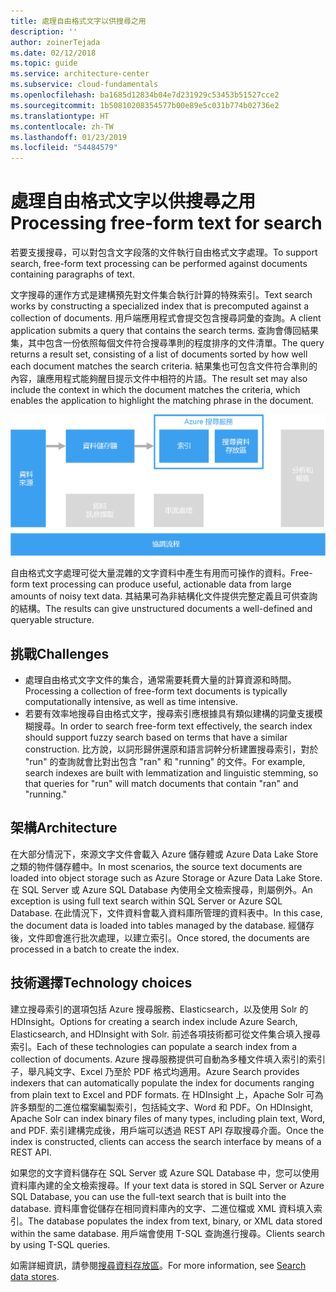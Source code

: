 ```yaml
---
title: 處理自由格式文字以供搜尋之用
description: ''
author: zoinerTejada
ms.date: 02/12/2018
ms.topic: guide
ms.service: architecture-center
ms.subservice: cloud-fundamentals
ms.openlocfilehash: ba1685d12834b04e7d231929c53453b51527cce2
ms.sourcegitcommit: 1b50810208354577b00e89e5c031b774b02736e2
ms.translationtype: HT
ms.contentlocale: zh-TW
ms.lasthandoff: 01/23/2019
ms.locfileid: "54484579"
---
```

# <a name="processing-free-form-text-for-search"></a><span data-ttu-id="53ce8-102">處理自由格式文字以供搜尋之用</span><span class="sxs-lookup"><span data-stu-id="53ce8-102">Processing free-form text for search</span></span>

<span data-ttu-id="53ce8-103">若要支援搜尋，可以對包含文字段落的文件執行自由格式文字處理。</span><span class="sxs-lookup"><span data-stu-id="53ce8-103">To support search, free-form text processing can be performed against documents containing paragraphs of text.</span></span>

<span data-ttu-id="53ce8-104">文字搜尋的運作方式是建構預先對文件集合執行計算的特殊索引。</span><span class="sxs-lookup"><span data-stu-id="53ce8-104">Text search works by constructing a specialized index that is precomputed against a collection of documents.</span></span> <span data-ttu-id="53ce8-105">用戶端應用程式會提交包含搜尋詞彙的查詢。</span><span class="sxs-lookup"><span data-stu-id="53ce8-105">A client application submits a query that contains the search terms.</span></span> <span data-ttu-id="53ce8-106">查詢會傳回結果集，其中包含一份依照每個文件符合搜尋準則的程度排序的文件清單。</span><span class="sxs-lookup"><span data-stu-id="53ce8-106">The query returns a result set, consisting of a list of documents sorted by how well each document matches the search criteria.</span></span> <span data-ttu-id="53ce8-107">結果集也可包含文件符合準則的內容，讓應用程式能夠醒目提示文件中相符的片語。</span><span class="sxs-lookup"><span data-stu-id="53ce8-107">The result set may also include the context in which the document matches the criteria, which enables the application to highlight the matching phrase in the document.</span></span>

![搜尋管線圖](./images/search-pipeline.png)

<span data-ttu-id="53ce8-109">自由格式文字處理可從大量混雜的文字資料中產生有用而可操作的資料。</span><span class="sxs-lookup"><span data-stu-id="53ce8-109">Free-form text processing can produce useful, actionable data from large amounts of noisy text data.</span></span> <span data-ttu-id="53ce8-110">其結果可為非結構化文件提供完整定義且可供查詢的結構。</span><span class="sxs-lookup"><span data-stu-id="53ce8-110">The results can give unstructured documents a well-defined and queryable structure.</span></span>

## <a name="challenges"></a><span data-ttu-id="53ce8-111">挑戰</span><span class="sxs-lookup"><span data-stu-id="53ce8-111">Challenges</span></span>

- <span data-ttu-id="53ce8-112">處理自由格式文字文件的集合，通常需要耗費大量的計算資源和時間。</span><span class="sxs-lookup"><span data-stu-id="53ce8-112">Processing a collection of free-form text documents is typically computationally intensive, as well as time intensive.</span></span>
- <span data-ttu-id="53ce8-113">若要有效率地搜尋自由格式文字，搜尋索引應根據具有類似建構的詞彙支援模糊搜尋。</span><span class="sxs-lookup"><span data-stu-id="53ce8-113">In order to search free-form text effectively, the search index should support fuzzy search based on terms that have a similar construction.</span></span> <span data-ttu-id="53ce8-114">比方說，以詞形歸併還原和語言詞幹分析建置搜尋索引，對於 "run" 的查詢就會比對出包含 "ran" 和 "running" 的文件。</span><span class="sxs-lookup"><span data-stu-id="53ce8-114">For example, search indexes are built with lemmatization and linguistic stemming, so that queries for "run" will match documents that contain "ran" and "running."</span></span>

## <a name="architecture"></a><span data-ttu-id="53ce8-115">架構</span><span class="sxs-lookup"><span data-stu-id="53ce8-115">Architecture</span></span>

<span data-ttu-id="53ce8-116">在大部分情況下，來源文字文件會載入 Azure 儲存體或 Azure Data Lake Store 之類的物件儲存體中。</span><span class="sxs-lookup"><span data-stu-id="53ce8-116">In most scenarios, the source text documents are loaded into object storage such as Azure Storage or Azure Data Lake Store.</span></span> <span data-ttu-id="53ce8-117">在 SQL Server 或 Azure SQL Database 內使用全文檢索搜尋，則屬例外。</span><span class="sxs-lookup"><span data-stu-id="53ce8-117">An exception is using full text search within SQL Server or Azure SQL Database.</span></span> <span data-ttu-id="53ce8-118">在此情況下，文件資料會載入資料庫所管理的資料表中。</span><span class="sxs-lookup"><span data-stu-id="53ce8-118">In this case, the document data is loaded into tables managed by the database.</span></span> <span data-ttu-id="53ce8-119">經儲存後，文件即會進行批次處理，以建立索引。</span><span class="sxs-lookup"><span data-stu-id="53ce8-119">Once stored, the documents are processed in a batch to create the index.</span></span>

## <a name="technology-choices"></a><span data-ttu-id="53ce8-120">技術選擇</span><span class="sxs-lookup"><span data-stu-id="53ce8-120">Technology choices</span></span>

<span data-ttu-id="53ce8-121">建立搜尋索引的選項包括 Azure 搜尋服務、Elasticsearch，以及使用 Solr 的 HDInsight。</span><span class="sxs-lookup"><span data-stu-id="53ce8-121">Options for creating a search index include Azure Search, Elasticsearch, and HDInsight with Solr.</span></span> <span data-ttu-id="53ce8-122">前述各項技術都可從文件集合填入搜尋索引。</span><span class="sxs-lookup"><span data-stu-id="53ce8-122">Each of these technologies can populate a search index from a collection of documents.</span></span> <span data-ttu-id="53ce8-123">Azure 搜尋服務提供可自動為多種文件填入索引的索引子，舉凡純文字、Excel 乃至於 PDF 格式均適用。</span><span class="sxs-lookup"><span data-stu-id="53ce8-123">Azure Search provides indexers that can automatically populate the index for documents ranging from plain text to Excel and PDF formats.</span></span> <span data-ttu-id="53ce8-124">在 HDInsight 上，Apache Solr 可為許多類型的二進位檔案編製索引，包括純文字、Word 和 PDF。</span><span class="sxs-lookup"><span data-stu-id="53ce8-124">On HDInsight, Apache Solr can index binary files of many types, including plain text, Word, and PDF.</span></span> <span data-ttu-id="53ce8-125">索引建構完成後，用戶端可以透過 REST API 存取搜尋介面。</span><span class="sxs-lookup"><span data-stu-id="53ce8-125">Once the index is constructed, clients can access the search interface by means of a REST API.</span></span>

<span data-ttu-id="53ce8-126">如果您的文字資料儲存在 SQL Server 或 Azure SQL Database 中，您可以使用資料庫內建的全文檢索搜尋。</span><span class="sxs-lookup"><span data-stu-id="53ce8-126">If your text data is stored in SQL Server or Azure SQL Database, you can use the full-text search that is built into the database.</span></span> <span data-ttu-id="53ce8-127">資料庫會從儲存在相同資料庫內的文字、二進位檔或 XML 資料填入索引。</span><span class="sxs-lookup"><span data-stu-id="53ce8-127">The database populates the index from text, binary, or XML data stored within the same database.</span></span> <span data-ttu-id="53ce8-128">用戶端會使用 T-SQL 查詢進行搜尋。</span><span class="sxs-lookup"><span data-stu-id="53ce8-128">Clients search by using T-SQL queries.</span></span>

<span data-ttu-id="53ce8-129">如需詳細資訊，請參閱[搜尋資料存放區](../technology-choices/search-options.md)。</span><span class="sxs-lookup"><span data-stu-id="53ce8-129">For more information, see [Search data stores](../technology-choices/search-options.md).</span></span>
